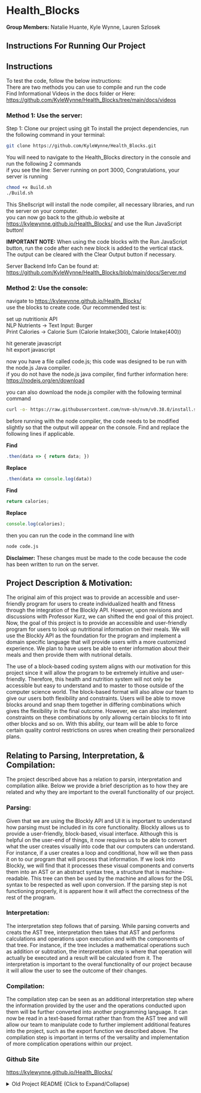 # Health_Blocks

**Group Members:** Natalie Huante, Kyle Wynne, Lauren Szlosek

## Instructions For Running Our Project

## Instructions

To test the code, follow the below instructions: <br />
There are two methods you can use to compile and run the code <br />
Find Informational Videos in the docs folder or Here: https://github.com/KyleWynne/Health_Blocks/tree/main/docs/videos 


### Method 1: Use the server:

Step 1: Clone our project using git
To install the project dependencies, run the following command in your terminal:

```bash
git clone https://github.com/KyleWynne/Health_Blocks.git
```
You will need to navigate to the Health_Blocks directory in the console and run the following 2 commands <br />
if you see the line: Server running on port 3000, Congratulations, your server is running

```bash
chmod +x Build.sh
./Build.sh
```

This Shellscript will install the node compiler, all necessary libraries, and run the server on your computer. <br />
you can now go back to the github.io website at https://kylewynne.github.io/Health_Blocks/ and use the Run JavaScript button! <br />

**IMPORTANT NOTE:**
When using the code blocks with the Run JavaScript button, run the code after each new block is added to the vertical stack.
The output can be cleared with the Clear Output button if necessary.

Server Backend Info Can be found at: https://github.com/KyleWynne/Health_Blocks/blob/main/docs/Server.md

### Method 2: Use the console:

navigate to https://kylewynne.github.io/Health_Blocks/ <br />
use the blocks to create code. Our recommended test is: <br />

set up nutritionix API <br />
NLP Nutrients -> Text Input: Burger <br />
Print Calories -> Calorie Sum (Calorie Intake(300), Calorie Intake(400)) <br />

hit generate javascript <br />
hit export javascript <br />

now you have a file called code.js; this code was designed to be run with the node.js Java compiler. <br />
if you do not have the node.js java compiler, find further information here: https://nodejs.org/en/download <br />

you can also download the node.js compiler with the following terminal command

```bash
curl -o- https://raw.githubusercontent.com/nvm-sh/nvm/v0.38.0/install.sh | bash
```

before running with the node compiler, the code needs to be modified slightly so that the output will appear on the console. Find and replace the following lines if applicable.

**Find**

```JavaScript
.then(data => { return data; })
```

**Replace**

```JavaScript
.then(data => console.log(data))
```

**Find**

```JavaScript
return calories;
```

**Replace**

```JavaScript
console.log(calories);
```

then you can run the code in the command line with <br />
```bash
node code.js
```

**Disclaimer:** 
These changes must be made to the code because the code has been written to run on the server.

## Project Description & Motivation:

The original aim of this project was to provide an accessible and user-friendly program for users to create individualized health and fitness through the integration of the Blockly API. However, upon revisions and discussions with Professor Kurz, we can shifted the end goal of this project. Now, the goal of this project is to provide an accessible and user-friendly program for users to look up nutritional information on their meals. We will use the Blockly API as the foundation for the program and implement a domain specific language that will provide users with a more customized experience. We plan to have users be able to enter information about their meals and then provide them with nutrional details.

The use of a block-based coding system aligns with our motivation for this project since it will allow the program to be extremely intuitive and user-friendly. Therefore, this health and nutrition system will not only be accessible but easy to understand and to master to those outside of the computer science world. The block-based format will also allow our team to give our users both flexibility and constraints. Users will be able to move blocks around and snap them together in differing combinations which gives the flexibility in the final outcome. However, we can also implement constraints on these combinations by only allowng certain blocks to fit into other blocks and so on. With this ability, our team will be able to force certain quality control restrictions on usres when creating their personalized plans.

## Relating to Parsing, Interpretation, & Compilation:
The project described above has a relation to parsin, interpretation and compilation alike. Below we provide a brief description as to how they are related and why they are important to the overall functionality of our project.

### Parsing:
Given that we are using the Blockly API and UI it is important to understand how parsing must be included in its core functionality. Blockly allows us to provide a user-friendly, block-based, visual interface. Although this is helpful on the user-end of things, it now requires us to be able to convert what the user creates visually into code that our computers can understand. For instance, if a user creates a loop and conditional, how will we then pass it on to our program that will process that information. If we look into Blockly, we will find that it processes these visual components and converts them into an AST or an abstract syntax tree, a structure that is machine-readable. This tree can then be used by the machine and allows for the DSL syntax to be respected as well upon conversion. If the parsing step is not functioning properly, it is apparent how it will affect the correctness of the rest of the program.

### Interpretation:
The interpretation step follows that of parsing. While parsing converts and creats the AST tree, interpretation then takes that AST and performs calculations and operations upon execution and with the components of that tree. For instance, if the tree includes a mathematical operations such as addition or subtration, the interpretation step is where that operation will actually be executed and a result will be calculated from it. The interpretation is important to the overal functionality of our project because it will allow the user to see the outcome of their changes.

### Compilation:
The compilation step can be seen as an additional interpretation step where the information provided by the user and the operations conducted upon them will be further converted into another programming language. It can now be read in a text-based format rather than from the AST tree and will allow our team to manipulate code to further implement additional features into the project, such as the export function we described above. The compilation step is important in terms of the versalilty and implementation of more complication operations within our project.

### Github Site
https://kylewynne.github.io/Health_Blocks/

<details>
<summary>Old Project README (Click to Expand/Collapse)</summary>

The goal of this project is to provide an accessible and user-friendly program for users to create individualized health and fitness plans. We will use the Blockly API as the foundation for the program and implement a domain specific language that will provide users with a more customized experience. We plan to have users enter their health-related information and then provide them with customizable options for a fitness or dietary plan. In addition, we would also like to allow users the ability to set health and fitness goals along with their plan. The Blockly UI will fit nicely into this applciation given its algorithmic and customizable nature.

The use of a block-based coding system aligns with our motivation for this project since it will allow the program to be extremely intuitive and user-friendly. Therefore, this Health and Fitness System will not only be accessible but easy to understand and to master to those outside of the computer science world. The block-based format will also allow our team to give our users both flexibility and constraints. Users will be able to move blocks around and snap them together in differing combinations which gives the flexibility in the final outcome. However, we can also implement constraints on these combinatinos by only allowng certain blocks to fit into other blocks and so on. With this ability, our team will be able to force certain quality control restrictions on usres when creating their personalized plans.

One last feature we would like to implement in our project would be to produce a cleaner and more digestable format for saving users' plans. The motivation behind this feature would be to allow users to save their custom plan in a format that will be easier to use and refer back upon in the future. This is very important for the user experience given that it will prevent them from having to continually stare at the different blocks. Although the block-based UI presents many benefits, when creating plans, it is not the best format for reading them. Instead, we would like the user to read a document that contains all the steps to the plan they have created in order to continue our goal of making this program an intuitive and enjoyable experience.

</details>
